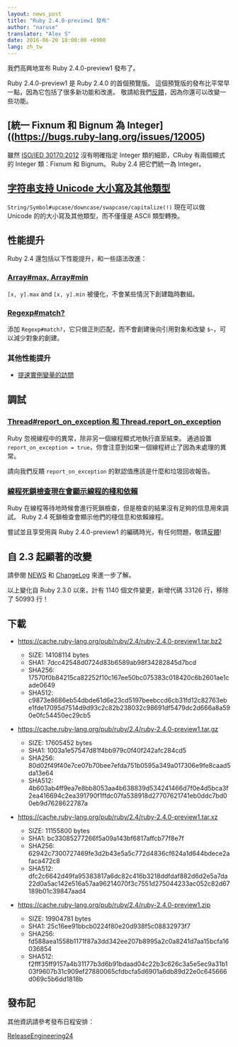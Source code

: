 ```yaml
---
layout: news_post
title: "Ruby 2.4.0-preview1 發布"
author: "naruse"
translator: "Alex S"
date: 2016-06-20 18:00:00 +0900
lang: zh_tw
---
```


我們高興地宣布 Ruby 2.4.0-preview1 發布了。

Ruby 2.4.0-preview1 是 Ruby 2.4.0 的首個預覽版。
這個預覽版的發布比平常早一點，因為它包括了很多新功能和改進。
敬請給我們[反饋](https://bugs.ruby-lang.org/projects/ruby/wiki/HowToReport)，因為你還可以改變一些功能。

## [統一 Fixnum 和 Bignum 為 Integer]((https://bugs.ruby-lang.org/issues/12005)

雖然 [ISO/IED 30170:2012](http://www.iso.org/iso/iso_catalogue/catalogue_tc/catalogue_detail.htm?csnumber=59579) 
沒有明確指定 Integer 類的細節，CRuby 有兩個顯式的 Integer 類：Fixnum 和 Bignum。
Ruby 2.4 把它們統一為 Integer。

## [字符串支持 Unicode 大小寫及其他類型](https://bugs.ruby-lang.org/issues/10085)

`String/Symbol#upcase/downcase/swapcase/capitalize(!)` 現在可以做 Unicode 的的大小寫及其他類型，而不僅僅是 ASCII 類型轉換。

## 性能提升

Ruby 2.4 還包括以下性能提升，和一些語法改進：

### [Array#max, Array#min](https://bugs.ruby-lang.org/issues/12172)

`[x, y].max` and `[x, y].min` 被優化，不會某些情況下創建臨時數組。

### [Regexp#match?](https://bugs.ruby-lang.org/issues/8110)

添加 `Regexp#match?`，它只做正則匹配，而不會創建後向引用對象和改變 `$~`，可以減少對象的創建。

### 其他性能提升

* [提速實例變量的訪問](https://bugs.ruby-lang.org/issues/12274)

## 調試

### [Thread#report_on_exception 和 Thread.report_on_exception](https://bugs.ruby-lang.org/issues/6647)

Ruby 忽視線程中的異常，除非另一個線程顯式地執行直至結束。
通過設置 `report_on_exception = true`，你會注意到如果一個線程終止了因為未處理的異常。

請向我們反饋 `report_on_exception` 的默認值應該是什麼和垃圾回收報告。

### [線程死鎖檢查現在會顯示線程的棧和依賴](https://bugs.ruby-lang.org/issues/8214)

Ruby 在線程等待地時候會進行死鎖檢查，但是檢查的結果沒有足夠的信息用來調試。
Ruby 2.4 死鎖檢查會顯示他們的棧信息和依賴線程。

嘗試並且享受用與 Ruby 2.4.0-preview1 的編碼時光，有任何問題，敬請[反饋](https://bugs.ruby-lang.org/projects/ruby/wiki/HowToReport)!

## 自 2.3 起顯著的改變

請參閱 [NEWS](https://github.com/ruby/ruby/blob/v2_4_0_preview1/NEWS) 和
[ChangeLog](https://github.com/ruby/ruby/blob/v2_4_0_preview1/ChangeLog)
來進一步了解。

以上變化自 Ruby 2.3.0 以來，計有 1140 個文件變更，新增代碼 33126 行，移除了 50993 行！

## 下載

* <https://cache.ruby-lang.org/pub/ruby/2.4/ruby-2.4.0-preview1.tar.bz2>

  * SIZE:   14108114 bytes
  * SHA1:   7dcc42548d0724d83b6589ab98f34282845d7bcd
  * SHA256: 17570f0b84215ca82252f10c167ee50bc075383c018420c6b2601ae1cade0649
  * SHA512: c9873e8686eb54dbde61d6e23cd5197beebccd6cb31fd12c82763ebe1fde17095d7514d9d93c2c82b238032c98691df5479dc2d666a8a590e0fc54450ec29cb5

* <https://cache.ruby-lang.org/pub/ruby/2.4/ruby-2.4.0-preview1.tar.gz>

  * SIZE:   17605452 bytes
  * SHA1:   1003a1e57547d81f4bb979c0f40f242afc284cd5
  * SHA256: 80d02f49f40e7ce07b70bee7efda751b0595a349a017306e9fe8caad5da13e64
  * SHA512: 4b603ab4ff9ea7e8bb8053aa4b638839d534241466d7f0e4d5bca3f2ea416694c2ea391790f1ffdc07fa538918d27707621741eb0ddc7bd00eb9d7628622787a

* <https://cache.ruby-lang.org/pub/ruby/2.4/ruby-2.4.0-preview1.tar.xz>

  * SIZE:   11155800 bytes
  * SHA1:   bc33085277266f5a09a143bf6817affcb77f8e7f
  * SHA256: 62942c7300727469fe3d2b43e5a5c772d4836cf624a1d644bdece2afaca472c8
  * SHA512: dfc2c6642d49fa95383817a6dc82c416b3218ddfdaf882d6d2e5a7da22d0a5ac142e516a57aa96214070f3c7551d275044233ac052c82d67189b01c39847aad4

* <https://cache.ruby-lang.org/pub/ruby/2.4/ruby-2.4.0-preview1.zip>

  * SIZE:   19904781 bytes
  * SHA1:   25c16ee91bbcb0224f80e20d938f5c08832973f7
  * SHA256: fd588aea1558b1171f87a3dd342ee207b8995a2c0a8241d7aa15bcfa16036854
  * SHA512: f2fff35ff9157a4b31177b3d6b91bdaad04c22b3c626c3a5e5ec9a31b103f9607b31c909ef27880065cfdbcfa5d6901a6db89d22e0c645666d069c5b6dd1818b

## 發布記

其他資訊請參考發布日程安排：

[ReleaseEngineering24](https://bugs.ruby-lang.org/projects/ruby-trunk/wiki/ReleaseEngineering24)